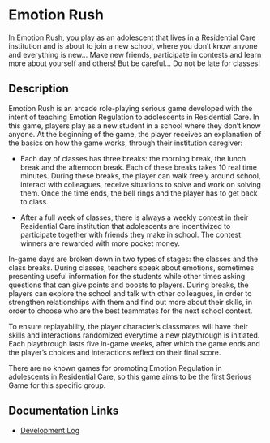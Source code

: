 # Emotion Rush

In Emotion Rush, you play as an adolescent that lives in a Residential Care institution and is about to join a new school, where you don’t know anyone and everything is new… Make new friends, participate in contests and learn more about yourself and others! But be careful… Do not be late for classes!

## Description

Emotion Rush is an arcade role-playing serious game developed with the intent of teaching Emotion Regulation to adolescents in Residential Care. In this game, players play as a new student in a school where they don’t know anyone. At the beginning of the game, the player receives an explanation of the basics on how the game works, through their institution caregiver:

-	Each day of classes has three breaks: the morning break, the lunch break and the afternoon break. Each of these breaks takes 10 real time minutes. During these breaks, the player can walk freely around school, interact with colleagues, receive situations to solve and work on solving them. Once the time ends, the bell rings and the player has to get back to class.

-	After a full week of classes, there is always a weekly contest in their Residential Care institution that adolescents are incentivized to participate together with friends they make in school. The contest winners are rewarded with more pocket money. 

In-game days are broken down in two types of stages: the classes and the class breaks. During classes, teachers speak about emotions, sometimes presenting useful information for the students while other times asking questions that can give points and boosts to players. During breaks, the players can explore the school and talk with other colleagues, in order to strengthen relationships with them and find out more about their skills, in order to choose who are the best teammates for the next school contest.

To ensure replayability, the player character’s classmates will have their skills and interactions randomized everytime a new playthrough is initiated. Each playthrough lasts five in-game weeks, after which the game ends and the player’s choices and interactions reflect on their final score.

There are no known games for promoting Emotion Regulation in adolescents in Residential Care, so this game aims to be the first Serious Game for this specific group.

## Documentation Links
- [Development Log](Docs/LOG.md)